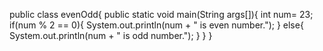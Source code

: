 public class evenOdd{
	public static void main(String args[]){
		int num= 23;
		if(num % 2 == 0){
			System.out.println(num + " is even number.");
		}
		else{
			System.out.println(num + " is odd number.");
		}
	}
}
